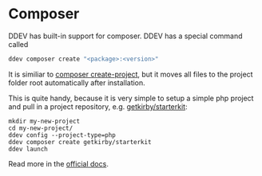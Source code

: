 # Composer

DDEV has built-in support for composer. DDEV has a special command called

```bash
ddev composer create "<package>:<version>"
```

It is similiar to [composer create-project](https://getcomposer.org/doc/03-cli.md#create-project), but it moves all files to the project folder root automatically after installation.

This is quite handy, because it is very simple to setup a simple php project and pull in a project repository, e.g. [getkirby/starterkit](https://github.com/getkirby/starterkit):

```
mkdir my-new-project
cd my-new-project/
ddev config --project-type=php
ddev composer create getkirby/starterkit
ddev launch
```

Read more in the [official docs](https://ddev.readthedocs.io/en/stable/users/developer-tools/#ddev-and-composer).
